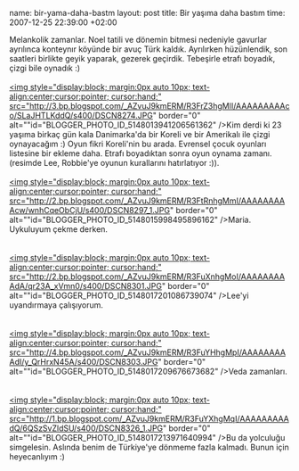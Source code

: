 name: bir-yama-daha-bastm
layout: post
title: Bir yaşıma daha bastım
time: 2007-12-25 22:39:00 +02:00

Melankolik zamanlar. Noel tatili ve dönemin bitmesi nedeniyle gavurlar ayrılınca konteynır köyünde bir avuç Türk kaldık. Ayrılırken hüzünlendik, son saatleri birlikte geyik yaparak, gezerek geçirdik. Tebeşirle etrafı boyadık, çizgi bile oynadık :)<br /><br /><a href="http://3.bp.blogspot.com/_AZvuJ9kmERM/R3FrZ3hgMlI/AAAAAAAAAco/SLaJHTLKddQ/s1600-h/DSCN8274.JPG"><img style="display:block; margin:0px auto 10px; text-align:center;cursor:pointer; cursor:hand;" src="http://3.bp.blogspot.com/_AZvuJ9kmERM/R3FrZ3hgMlI/AAAAAAAAAco/SLaJHTLKddQ/s400/DSCN8274.JPG" border="0" alt=""id="BLOGGER_PHOTO_ID_5148013941206561362" /></a>Kim derdi ki 23 yaşıma birkaç gün kala Danimarka'da bir Koreli ve bir Amerikalı ile çizgi oynayacağım :) Oyun fikri Koreli'nin bu arada. Evrensel çocuk oyunları listesine bir ekleme daha. Etrafı boyadıktan sonra oyun oynama zamanı. (resimde Lee, Robbie'ye oyunun kurallarını hatırlatıyor :)).<br /><br /><a href="http://2.bp.blogspot.com/_AZvuJ9kmERM/R3FtRnhgMmI/AAAAAAAAAcw/wnhCqeObCjU/s1600-h/DSCN8297_1.JPG"><img style="display:block; margin:0px auto 10px; text-align:center;cursor:pointer; cursor:hand;" src="http://2.bp.blogspot.com/_AZvuJ9kmERM/R3FtRnhgMmI/AAAAAAAAAcw/wnhCqeObCjU/s400/DSCN8297_1.JPG" border="0" alt=""id="BLOGGER_PHOTO_ID_5148015998495896162" /></a>Maria. Uykuluyum çekme derken.<br /><br /><br /><a href="http://2.bp.blogspot.com/_AZvuJ9kmERM/R3FuXnhgMoI/AAAAAAAAAdA/qr23A_xVmn0/s1600-h/DSCN8301.JPG"><img style="display:block; margin:0px auto 10px; text-align:center;cursor:pointer; cursor:hand;" src="http://2.bp.blogspot.com/_AZvuJ9kmERM/R3FuXnhgMoI/AAAAAAAAAdA/qr23A_xVmn0/s400/DSCN8301.JPG" border="0" alt=""id="BLOGGER_PHOTO_ID_5148017201086739074" /></a>Lee'yi uyandırmaya çalışıyorum.<br /><br /><br /><a href="http://4.bp.blogspot.com/_AZvuJ9kmERM/R3FuYHhgMpI/AAAAAAAAAdI/y_QrHrxN45A/s1600-h/DSCN8303.JPG"><img style="display:block; margin:0px auto 10px; text-align:center;cursor:pointer; cursor:hand;" src="http://4.bp.blogspot.com/_AZvuJ9kmERM/R3FuYHhgMpI/AAAAAAAAAdI/y_QrHrxN45A/s400/DSCN8303.JPG" border="0" alt=""id="BLOGGER_PHOTO_ID_5148017209676673682" /></a>Veda zamanları.<br /><br /><br /><a href="http://1.bp.blogspot.com/_AZvuJ9kmERM/R3FuYXhgMqI/AAAAAAAAAdQ/6QSzSvZldSU/s1600-h/DSCN8326_1.JPG"><img style="display:block; margin:0px auto 10px; text-align:center;cursor:pointer; cursor:hand;" src="http://1.bp.blogspot.com/_AZvuJ9kmERM/R3FuYXhgMqI/AAAAAAAAAdQ/6QSzSvZldSU/s400/DSCN8326_1.JPG" border="0" alt=""id="BLOGGER_PHOTO_ID_5148017213971640994" /></a>Bu da yolculuğu simgelesin. Aslında benim de Türkiye'ye dönmeme fazla kalmadı. Bunun için heyecanlıyım :)
